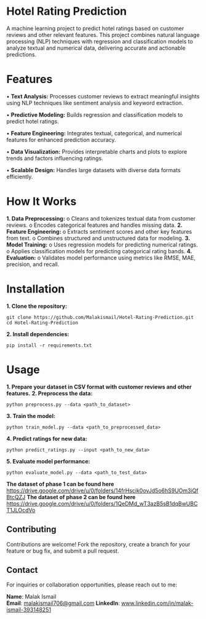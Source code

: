 # Hotel Rating Prediction
A machine learning project to predict hotel ratings based on customer reviews and other relevant features. This project combines natural language processing (NLP) techniques with regression and classification models to analyze textual and numerical data, delivering accurate and actionable predictions.



# Features
•	**Text Analysis:** Processes customer reviews to extract meaningful insights using NLP techniques like sentiment analysis and keyword extraction.

•	**Predictive Modeling:** Builds regression and classification models to predict hotel ratings.

•	**Feature Engineering:** Integrates textual, categorical, and numerical features for enhanced prediction accuracy.

•	**Data Visualization:** Provides interpretable charts and plots to explore trends and factors influencing ratings.

•	**Scalable Design:** Handles large datasets with diverse data formats efficiently.



# How It Works
**1.	Data Preprocessing:**
  o	Cleans and tokenizes textual data from customer reviews.
  o	Encodes categorical features and handles missing data.
**2.	Feature Engineering:**
  o	Extracts sentiment scores and other key features from text.
  o	Combines structured and unstructured data for modeling.
**3.	Model Training:**
  o	Uses regression models for predicting numerical ratings.
  o	Applies classification models for predicting categorical rating bands.
**4.	Evaluation:**
  o	Validates model performance using metrics like RMSE, MAE, precision, and recall.



# Installation
**1. Clone the repository:**

    git clone https://github.com/Malakismail/Hotel-Rating-Prediction.git
    cd Hotel-Rating-Prediction
**2. Install dependencies:**

    pip install -r requirements.txt



# Usage
**1. Prepare your dataset in CSV format with customer reviews and other features.**
**2. Preprocess the data:**

    python preprocess.py --data <path_to_dataset>
**3. Train the model:**

    python train_model.py --data <path_to_preprocessed_data>
**4. Predict ratings for new data:**

    python predict_ratings.py --input <path_to_new_data>
**5. Evaluate model performance:**

    python evaluate_model.py --data <path_to_test_data>



**The dataset of phase 1 can be found here** https://drive.google.com/drive/u/0/folders/14frHscik0ovJd5o6hS9UOm3iQfBtcQZJ
**The dataset of phase 2 can be found here** https://drive.google.com/drive/u/0/folders/1QeDMd_wT3azB5sB1dqBwUBCT1JLOcdVo



## Contributing
Contributions are welcome! Fork the repository, create a branch for your feature or bug fix, and submit a pull request.




## Contact
For inquiries or collaboration opportunities, please reach out to me:

**Name**: Malak Ismail  
**Email**: malakismail706@gmail.com 
**LinkedIn**: www.linkedin.com/in/malak-ismail-393148251

